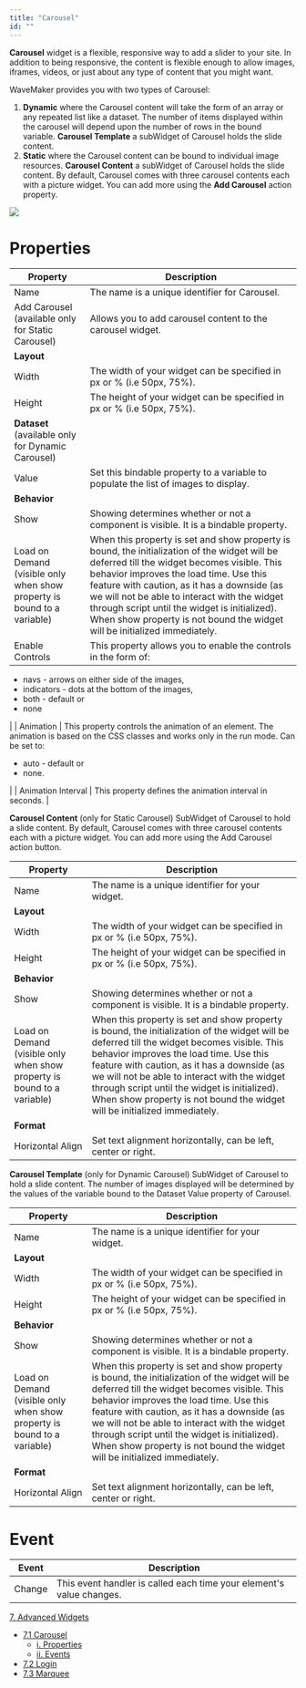 ```yaml
---
title: "Carousel"
id: ""
---
```


**Carousel** widget is a flexible, responsive way to add a slider to your site. In addition to being responsive, the content is flexible enough to allow images, iframes, videos, or just about any type of content that you might want.

WaveMaker provides you with two types of Carousel:

1. **Dynamic** where the Carousel content will take the form of an array or any repeated list like a dataset. The number of items displayed within the carousel will depend upon the number of rows in the bound variable. **Carousel Template** a subWidget of Carousel holds the slide content.
2. **Static** where the Carousel content can be bound to individual image resources. **Carousel Content** a subWidget of Carousel holds the slide content. By default, Carousel comes with three carousel contents each with a picture widget. You can add more using the **Add Carousel** action property.

[![](../assets/carousel_types.png)](../assets/carousel_types.png)

# Properties

| **Property** | **Description** |
| --- | --- |
| Name | The name is a unique identifier for Carousel. |
| Add Carousel (available only for Static Carousel) | Allows you to add carousel content to the carousel widget. |
| **Layout** |
| Width | The width of your widget can be specified in px or % (i.e 50px, 75%). |
| Height | The height of your widget can be specified in px or % (i.e 50px, 75%). |
| **Dataset** (available only for Dynamic Carousel) |
| Value | Set this bindable property to a variable to populate the list of images to display. |
| **Behavior** |
| Show | Showing determines whether or not a component is visible. It is a bindable property. |
| Load on Demand (visible only when show property is bound to a variable) | When this property is set and show property is bound, the initialization of the widget will be deferred till the widget becomes visible. This behavior improves the load time. Use this feature with caution, as it has a downside (as we will not be able to interact with the widget through script until the widget is initialized). When show property is not bound the widget will be initialized immediately. |
| Enable Controls | This property allows you to enable the controls in the form of:
- navs - arrows on either side of the images,
- indicators - dots at the bottom of the images,
- both - default or
- none

 |
| Animation | This property controls the animation of an element. The animation is based on the CSS classes and works only in the run mode. Can be set to:

- auto - default or
- none.

 |
| Animation Interval | This property defines the animation interval in seconds. |

**Carousel Content** (only for Static Carousel) SubWidget of Carousel to hold a slide content. By default, Carousel comes with three carousel contents each with a picture widget. You can add more using the Add Carousel action button.

| Property | Description |
| --- | --- |
| Name | The name is a unique identifier for your widget. |
| **Layout** |
| Width | The width of your widget can be specified in px or % (i.e 50px, 75%). |
| Height | The height of your widget can be specified in px or % (i.e 50px, 75%). |
| **Behavior** |
| Show | Showing determines whether or not a component is visible. It is a bindable property. |
| Load on Demand (visible only when show property is bound to a variable) | When this property is set and show property is bound, the initialization of the widget will be deferred till the widget becomes visible. This behavior improves the load time. Use this feature with caution, as it has a downside (as we will not be able to interact with the widget through script until the widget is initialized). When show property is not bound the widget will be initialized immediately. |
| **Format** |
| Horizontal Align | Set text alignment horizontally, can be left, center or right. |

**Carousel Template** (only for Dynamic Carousel) SubWidget of Carousel to hold a slide content. The number of images displayed will be determined by the values of the variable bound to the Dataset Value property of Carousel.

| Property | Description |
| --- | --- |
| Name | The name is a unique identifier for your widget. |
| **Layout** |
| Width | The width of your widget can be specified in px or % (i.e 50px, 75%). |
| Height | The height of your widget can be specified in px or % (i.e 50px, 75%). |
| **Behavior** |
| Show | Showing determines whether or not a component is visible. It is a bindable property. |
| Load on Demand (visible only when show property is bound to a variable) | When this property is set and show property is bound, the initialization of the widget will be deferred till the widget becomes visible. This behavior improves the load time. Use this feature with caution, as it has a downside (as we will not be able to interact with the widget through script until the widget is initialized). When show property is not bound the widget will be initialized immediately. |
| **Format** |
| Horizontal Align | Set text alignment horizontally, can be left, center or right. |

# Event

| **Event** | **Description** |
| --- | --- |
| Change | This event handler is called each time your element's value changes. |

[7\. Advanced Widgets](/learn/app-development/widgets/widget-library/#advanced)

- [7.1 Carousel](#)
    - [i. Properties](#properties)
    - [ii. Events](#events)
- [7.2 Login](/learn/app-development/widgets/advanced/login/)
- [7.3 Marquee](/learn/app-development/widgets/advanced/marquee/)
